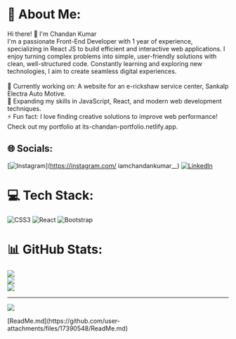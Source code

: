 # 💫 About Me:
Hi there! 👋 I'm Chandan Kumar<br>I'm a passionate Front-End Developer with 1 year of experience, specializing in React JS to build efficient and interactive web applications. I enjoy turning complex problems into simple, user-friendly solutions with clean, well-structured code. Constantly learning and exploring new technologies, I aim to create seamless digital experiences.<br><br>🔭 Currently working on: A website for an e-rickshaw service center, Sankalp Electra Auto Motive.<br>🌱 Expanding my skills in JavaScript, React, and modern web development techniques.<br>⚡ Fun fact: I love finding creative solutions to improve web performance!<br>Check out my portfolio at its-chandan-portfolio.netlify.app.


## 🌐 Socials:
[![Instagram](https://img.shields.io/badge/Instagram-%23E4405F.svg?logo=Instagram&logoColor=white)](https://instagram.com/ iamchandankumar__) [![LinkedIn](https://img.shields.io/badge/LinkedIn-%230077B5.svg?logo=linkedin&logoColor=white)](https://linkedin.com/in/chandan-d) 

# 💻 Tech Stack:
![CSS3](https://img.shields.io/badge/css3-%231572B6.svg?style=for-the-badge&logo=css3&logoColor=white) ![React](https://img.shields.io/badge/react-%2320232a.svg?style=for-the-badge&logo=react&logoColor=%2361DAFB) ![Bootstrap](https://img.shields.io/badge/bootstrap-%238511FA.svg?style=for-the-badge&logo=bootstrap&logoColor=white)
# 📊 GitHub Stats:
![](https://github-readme-stats.vercel.app/api?username=ChandanKumarWeb&theme=dark&hide_border=false&include_all_commits=false&count_private=false)<br/>
![](https://github-readme-streak-stats.herokuapp.com/?user=ChandanKumarWeb&theme=dark&hide_border=false)<br/>
![](https://github-readme-stats.vercel.app/api/top-langs/?username=ChandanKumarWeb&theme=dark&hide_border=false&include_all_commits=false&count_private=false&layout=compact)

---
[![](https://visitcount.itsvg.in/api?id=ChandanKumarWeb&icon=0&color=0)](https://visitcount.itsvg.in)

<!-- Proudly created with GPRM ( https://gprm.itsvg.in ) -->[ReadMe.md](https://github.com/user-attachments/files/17390548/ReadMe.md)
